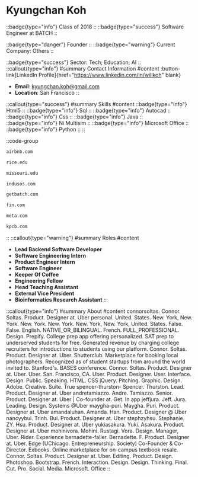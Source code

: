 # Kyungchan Koh
::badge{type="info"}
Class of 2018
::
::badge{type="success"}
Software Engineer at BATCH
::

::badge{type="danger"}
Founder
::
::badge{type="warning"}
Current Company: Others
::

::badge{type="success"}
Sector: Tech; Education; AI
::
::callout{type="info"}
#summary
Contact Information
#content
:button-link[LinkedIn Profile]{href="https://www.linkedin.com/in/willkoh" blank}
- **Email**: kyungchan.koh@gmail.com
- **Location**: San Francisco
::

::callout{type="success"}
#summary
Skills
#content
::badge{type="info"}
Html5
::
::badge{type="info"}
Sql
::
::badge{type="info"}
Autocad
::
::badge{type="info"}
Css
::
::badge{type="info"}
Java
::
::badge{type="info"}
Ni Multisim
::
::badge{type="info"}
Microsoft Office
::
::badge{type="info"}
Python
::
::

::code-group
```bash [Airbnb]
airbnb.com
```
```bash [Rice University]
rice.edu
```
```bash [Mizzou]
missouri.edu
```
```bash [Indus OS]
indusos.com
```
```bash [BATCH]
getbatch.com
```
```bash [Fin.com]
fin.com
```
```bash [Meta]
meta.com
```
```bash [Kleiner Perkins Caufield & Byers]
kpcb.com
```
::
::callout{type="warning"}
#summary
Roles
#content
- **Lead Backend Software Developer**
- **Software Engineering Intern**
- **Product Engineer Intern**
- **Software Engineer**
- **Keeper Of Coffee**
- **Engineering Fellow**
- **Head Teaching Assistant**
- **External Vice President**
- **Bioinformatics Research Assistant**
::

::callout{type="info"}
#summary
About
#content
connorsoltas. Connor. Soltas. Product. Designer at. Uber personal. United. States. New. York, New. York. New. York. New. York. New. York, New. York, United. States. False. False. English. NATIVE_OR_BILINGUAL. French. FULL_PROFESSIONAL. Design. Prepify. College prep app offering personalized. SAT prep to underserved students for free. Generated revenue by charging college recruiters for introductions to students using our platform. Connor. Soltas. Product. Designer at. Uber. Shutterclub. Marketplace for booking local photographers. Recognized as of student startups from around the world invited to. Stanford's. BASES conference. Connor. Soltas. Product. Designer at. Uber. Uber. San. Francisco, CA. Uber. Product. Designer. User. Interface. Design. Public. Speaking. HTML. CSS jQuery. Pitching. Graphic. Design. Adobe. Creative. Suite. True spencer-thurston- Spencer. Thurston. Lead. Product. Designer at. Uber andretamiazzo. Andre. Tamiazzo. Senior. Product. Designer at. Uber | Co-founder at. Get. In app jeffjura. Jeff. Jura. Leading. Design. Systems @Uber maygha-puri. Maygha. Puri. Product. Designer at. Uber amandaluhan. Amanda. Han. Product. Designer @ Uber nancyybui. Trinh. Bui. Product. Designer at. Uber stephzyhsu. Stephanie. ZY. Hsu. Product. Designer at. Uber yukiasakura. Yuki. Asakura. Product. Designer at. Uber mohinivora. Mohini. Rustagi. Vora. Design. Manager, Uber. Rider. Experience bernadette-faller. Bernadette. F. Product. Designer at. Uber. Edge (UChicago. Entrepreneurship. Society) Co-Founder & Co-Director. Exbooks. Online marketplace for on-campus textbook resale. Connor. Soltas. Product. Designer at. Uber. Editing. Product. Design. Photoshop. Bootstrap. French. Interaction. Design. Design. Thinking. Final. Cut. Pro. Social. Media. Microsoft. Office
::
